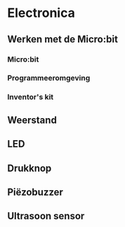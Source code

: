 # Electronica

## Werken met de Micro:bit

### Micro:bit

### Programmeeromgeving

### Inventor's kit

## Weerstand

## LED

## Drukknop

## Piëzobuzzer

## Ultrasoon sensor


